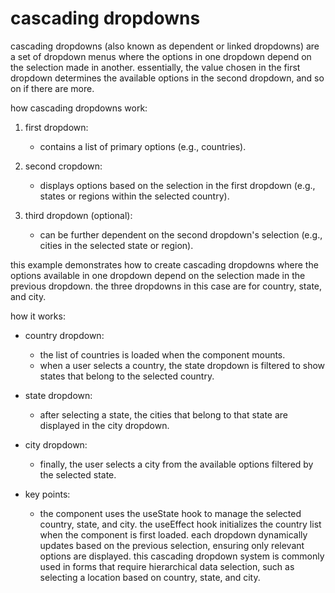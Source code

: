 # cascading dropdowns

cascading dropdowns (also known as dependent or linked dropdowns) are a set of dropdown menus where the options in one dropdown depend on the selection made in another. essentially, the value chosen in the first dropdown determines the available options in the second dropdown, and so on if there are more.

how cascading dropdowns work:

1. first dropdown:

   - contains a list of primary options (e.g., countries).

2. second cropdown:

   - displays options based on the selection in the first dropdown (e.g., states or regions within the selected country).

3. third dropdown (optional):

   - can be further dependent on the second dropdown's selection (e.g., cities in the selected state or region).

this example demonstrates how to create cascading dropdowns where the options available in one dropdown depend on the selection made in the previous dropdown. the three dropdowns in this case are for country, state, and city.

how it works:

- country dropdown:

  - the list of countries is loaded when the component mounts.
  - when a user selects a country, the state dropdown is filtered to show states that belong to the selected country.

- state dropdown:
  - after selecting a state, the cities that belong to that state are displayed in the city dropdown.
- city dropdown:
  - finally, the user selects a city from the available options filtered by the selected state.
- key points:
  - the component uses the useState hook to manage the selected country, state, and city. the useEffect hook initializes the country list when the component is first loaded. each dropdown dynamically updates based on the previous selection, ensuring only relevant options are displayed. this cascading dropdown system is commonly used in forms that require hierarchical data selection, such as selecting a location based on country, state, and city.
